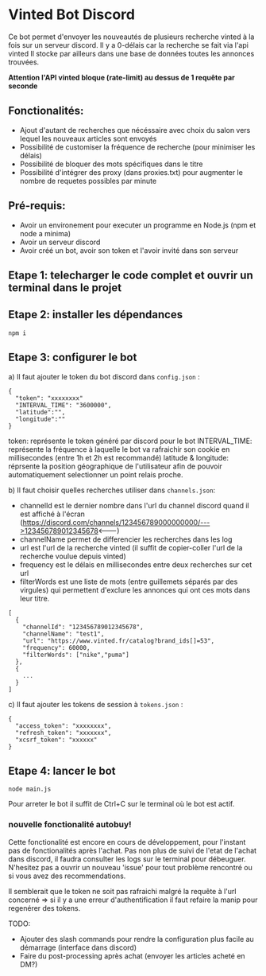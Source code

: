 # Vinted Bot Discord

Ce bot permet d'envoyer les nouveautés de plusieurs recherche vinted à la fois sur un serveur discord. Il y a 0-délais car la recherche se fait via l'api vinted
Il stocke par ailleurs dans une base de données toutes les annonces trouvées.

**Attention l'API vinted bloque (rate-limit) au dessus de 1 requête par seconde</font>**

Fonctionalités:
----------
- Ajout d'autant de recherches que nécéssaire avec choix du salon vers lequel les nouveaux articles sont envoyés
- Possibilité de customiser la fréquence de recherche (pour minimiser les délais)
- Possibilité de bloquer des mots spécifiques dans le titre
- Possibilité d'intégrer des proxy (dans proxies.txt) pour augmenter le nombre de requetes possibles par minute


Pré-requis:
----------

- Avoir un environement pour executer un programme en Node.js (npm et node a minima)
- Avoir un serveur discord
- Avoir créé un bot, avoir son token et l'avoir invité dans son serveur


Etape 1: telecharger le code complet et ouvrir un terminal dans le projet
-------

Etape 2: installer les dépendances
-------
```
npm i
```

Etape 3: configurer le bot
-------

a) Il faut ajouter le token du bot discord dans `config.json` :
```
{
  "token": "xxxxxxxx"
  "INTERVAL_TIME": "3600000",
  "latitude":"",
  "longitude":""
}
```
token: représente le token généré par discord pour le bot
INTERVAL_TIME: représente la fréquence à laquelle le bot va rafraichir son cookie en millisecondes (entre 1h et 2h est recommandé)
latitude & longitude: réprsente la position géographique de l'utilisateur afin de pouvoir automatiquement selectionner un point relais proche.

b) Il faut choisir quelles recherches utiliser dans `channels.json`:
  - channelId est le dernier nombre dans l'url du channel discord quand il est affiché à l'écran
(https://discord.com/channels/123456789000000000/--->123456789012345678<---)
  - channelName permet de differencier les recherches dans les log
  - url est l'url de la recherche vinted (il suffit de copier-coller l'url de la recherche voulue depuis vinted)
  - frequency est le délais en millisecondes entre deux recherches sur cet url
  - filterWords est une liste de mots (entre guillemets séparés par des virgules) qui permettent d'exclure les annonces qui ont ces mots dans leur titre.

```
[
  {
    "channelId": "123456789012345678",
    "channelName": "test1",
    "url": "https://www.vinted.fr/catalog?brand_ids[]=53",
    "frequency": 60000,
    "filterWords": ["nike","puma"]
  },
  {
    ...
  }
]
```

c) Il faut ajouter les tokens de session à `tokens.json` :
```
{
  "access_token": "xxxxxxxx",
  "refresh_token": "xxxxxxx",
  "xcsrf_token": "xxxxxx"
}
```


Etape 4: lancer le bot
-------
```
node main.js
```

Pour arreter le bot il suffit de Ctrl+C sur le terminal où le bot est actif.


### nouvelle fonctionalité autobuy!

Cette fonctionalité est encore en cours de développement, pour l'instant pas de fonctionalités après l'achat.
Pas non plus de suivi de l'etat de l'achat dans discord, il faudra consulter les logs sur le terminal pour débeuguer.
N'hesitez pas a ouvrir un nouveau 'issue' pour tout problème rencontré ou si vous avez des recommendations.

Il semblerait que le token ne soit pas rafraichi malgré la requête à l'url concerné => si il y a une erreur d'authentification il faut refaire la manip pour regenérer des tokens.

TODO:
- Ajouter des slash commands pour rendre la configuration plus facile au démarrage (interface dans discord)
- Faire du post-processing après achat (envoyer les articles acheté en DM?)

